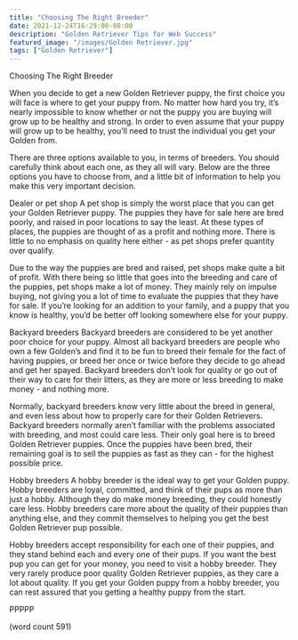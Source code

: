 ```yaml
---
title: "Choosing The Right Breeder"
date: 2021-12-24T16:29:00-08:00
description: "Golden Retriever Tips for Web Success"
featured_image: "/images/Golden Retriever.jpg"
tags: ["Golden Retriever"]
---
```


Choosing The Right Breeder

When you decide to get a new Golden Retriever puppy, the first choice you will face is where to get your puppy from.  No matter how hard you try, it’s nearly impossible to know whether or not the puppy you are buying will grow up to be healthy and strong.  In order to even assume that your puppy will grow up to be healthy, you’ll need to trust the individual you get your Golden from.

There are three options available to you, in terms of breeders.  You should carefully think about each one, as they all will vary.  Below are the three options you have to choose from, and a little bit of information to help you make this very important decision.

Dealer or pet shop
A pet shop is simply the worst place that you can get your Golden Retriever puppy.  The puppies they have for sale here are bred poorly, and raised in poor locations to say the least.  At these types of places, the puppies are thought of as a profit and nothing more.  There is little to no emphasis on quality here either - as pet shops prefer quantity over qualify.

Due to the way the puppies are bred and raised, pet shops make quite a bit of profit.  With there being so little that goes into the breeding and care of the puppies, pet shops make a lot of money.  They mainly rely on impulse buying, not giving you a lot of time to evaluate the puppies that they have for sale.  If you’re looking for an addition to your family, and a puppy that you know is healthy, you’d be better off looking somewhere else for your puppy.

Backyard breeders
Backyard breeders are considered to be yet another poor choice for your puppy.  Almost all backyard breeders are people who own a few Golden’s and find it to be fun to breed their female for the fact of having puppies, or breed her once or twice before they decide to go ahead and get her spayed.  Backyard breeders don’t look for quality or go out of their way to care for their litters, as they are more or less breeding to make money - and nothing more.

Normally, backyard breeders know very little about the breed in general, and even less about how to properly care for their Golden Retrievers.  Backyard breeders normally aren’t familiar with the problems associated with breeding, and most could care less.  Their only goal here is to breed Golden Retriever puppies.  Once the puppies have been bred, their remaining goal is to sell the puppies as fast as they can - for the highest possible price.

Hobby breeders
A hobby breeder is the ideal way to get your Golden puppy.  Hobby breeders are loyal, committed, and think of their pups as more than just a hobby.  Although they do make money breeding, they could honestly care less.  Hobby breeders care more about the quality of their puppies than anything else, and they commit themselves to helping you get the best Golden Retriever pup possible.

Hobby breeders accept responsibility for each one of their puppies, and they stand behind each and every one of their pups.  If you want the best pup you can get for your money, you need to visit a hobby breeder.  They very rarely produce poor quality Golden Retriever puppies, as they care a lot about quality.  If you get your Golden puppy from a hobby breeder, you can rest assured that you getting a healthy puppy from the start.

PPPPP

(word count 591)
